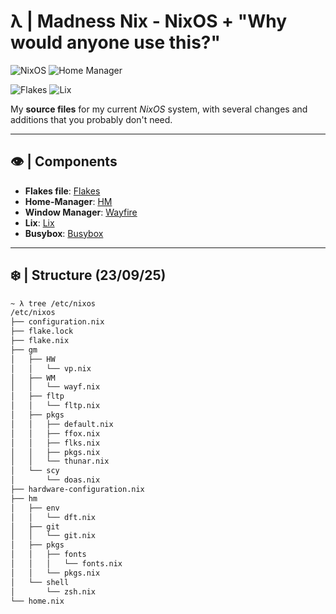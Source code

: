 # λ | Madness Nix - NixOS + "Why would anyone use this?"

![NixOS](https://img.shields.io/badge/NixOS-5277C3?logo=nixos&logoColor=white)
![Home Manager](https://img.shields.io/badge/Home%20Manager-blue?logo=homeadvisor&logoColor=white)

![Flakes](https://img.shields.io/badge/Flakes-5E81AC?logo=nixos&logoColor=white)
![Lix](https://img.shields.io/badge/Lix-FF5C8D?logo=nixos&logoColor=white&labelColor=FF5C8D)

My **source files** for my current *NixOS* system, with several changes and additions that you probably don't need.

---

## 👁️ | Components

- **Flakes file**: [Flakes](https://github.com/HavanaHL/madness-nix/blob/main/nixos/flake.nix )
- **Home-Manager**: [HM](https://github.com/HavanaHL/madness-nix/blob/main/nixos/home.nix)
- **Window Manager**: [Wayfire](https://wayfire.org/)
- **Lix**: [Lix](https://lix.systems/)
- **Busybox**: [Busybox](https://busybox.net/)

---

## ❄️ | Structure (23/09/25)
```bash
~ λ tree /etc/nixos
/etc/nixos
├── configuration.nix
├── flake.lock
├── flake.nix
├── gm
│   ├── HW
│   │   └── vp.nix
│   ├── WM
│   │   └── wayf.nix
│   ├── fltp
│   │   └── fltp.nix
│   ├── pkgs
│   │   ├── default.nix
│   │   ├── ffox.nix
│   │   ├── flks.nix
│   │   ├── pkgs.nix
│   │   └── thunar.nix
│   └── scy
│       └── doas.nix
├── hardware-configuration.nix
├── hm
│   ├── env
│   │   └── dft.nix
│   ├── git
│   │   └── git.nix
│   ├── pkgs
│   │   ├── fonts
│   │   │   └── fonts.nix
│   │   └── pkgs.nix
│   └── shell
│       └── zsh.nix
└── home.nix
``` 
